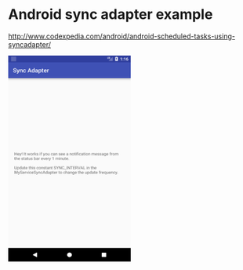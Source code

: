 # Android sync adapter example

http://www.codexpedia.com/android/android-scheduled-tasks-using-syncadapter/

<img src="https://github.com/codexpedia/android_sync_adapter/blob/master/captures/main.png" width="250" height="420" />


